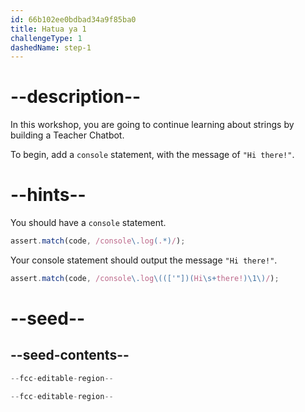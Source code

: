 ```yaml
---
id: 66b102ee0bdbad34a9f85ba0
title: Hatua ya 1
challengeType: 1
dashedName: step-1
---
```


# --description--

In this workshop, you are going to continue learning about strings by building a Teacher Chatbot.

To begin, add a `console` statement, with the message of `"Hi there!"`.

# --hints--

You should have a `console` statement.

```js
assert.match(code, /console\.log(.*)/);
```

Your console statement should output the message `"Hi there!"`.

```js
assert.match(code, /console\.log\((['"])(Hi\s+there!)\1\)/);
```

# --seed--

## --seed-contents--

```js
--fcc-editable-region--

--fcc-editable-region--
```
